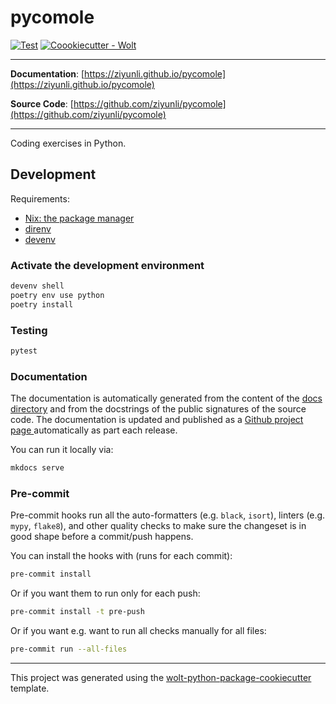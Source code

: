 # pycomole

[![Test](https://github.com/ziyunli/pycomole/actions/workflows/test.yml/badge.svg)](https://github.com/ziyunli/pycomole/actions/workflows/test.yml)
[![Coookiecutter - Wolt](https://img.shields.io/badge/cookiecutter-Wolt-00c2e8?style=flat-square&logo=cookiecutter&logoColor=D4AA00&link=https://github.com/woltapp/wolt-python-package-cookiecutter)](https://github.com/woltapp/wolt-python-package-cookiecutter)


---

**Documentation**: [https://ziyunli.github.io/pycomole](https://ziyunli.github.io/pycomole)

**Source Code**: [https://github.com/ziyunli/pycomole](https://github.com/ziyunli/pycomole)

---

Coding exercises in Python.

## Development

Requirements:

* [Nix: the package manager](https://nixos.org/download.html)
* [direnv](https://direnv.net/)
* [devenv](https://devenv.sh/)

### Activate the development environment

```bash
devenv shell
poetry env use python
poetry install
```

### Testing

```bash
pytest
```

### Documentation

The documentation is automatically generated from the content of the [docs directory](./docs) and from the docstrings
 of the public signatures of the source code. The documentation is updated and published as a [Github project page
 ](https://pages.github.com/) automatically as part each release.

You can run it locally via:

```sh
mkdocs serve
```

### Pre-commit

Pre-commit hooks run all the auto-formatters (e.g. `black`, `isort`), linters (e.g. `mypy`, `flake8`), and other quality
 checks to make sure the changeset is in good shape before a commit/push happens.

You can install the hooks with (runs for each commit):

```sh
pre-commit install
```

Or if you want them to run only for each push:

```sh
pre-commit install -t pre-push
```

Or if you want e.g. want to run all checks manually for all files:

```sh
pre-commit run --all-files
```

---

This project was generated using the [wolt-python-package-cookiecutter](https://github.com/woltapp/wolt-python-package-cookiecutter) template.

